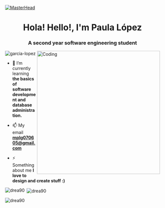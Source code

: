 [![MasterHead](https://openseauserdata.com/files/19b28c8372aaec65623f7ee7332e74be.gif)](https://garcia-lopez.io)
<h1 align="center">Hola! Hello!, I'm Paula López</h1>
<h3 align="center">A second year software engineering student</h3>

<img align="right" alt="Coding" width="400" src="https://64.media.tumblr.com/e02a94eb3ed476b9088dae2247218b35/tumblr_pof1ooiEIG1x6a7yto1_500.gif">

<p align="left"> <img src="https://komarev.com/ghpvc/?username=garcia-lopez&label=Profile%20views&color=0e75b6&style=flat" alt="garcia-lopez" /> </p>

- 🌱 I’m currently learning **the basics of software development and database administration.**

- 📫 My email **mplg070605@gmail.com**

- ⚡ Something about me **I love to design and create stuff :)**






<p><img align="left" src="https://github-readme-stats.vercel.app/api/top-langs?username=drea90&show_icons=true&theme=merko" alt="drea90" /></p>

<p>&nbsp;<img align="center" src="https://github-readme-stats.vercel.app/api?username=drea90&show_icons=true&theme=merko" alt="drea90" /></p>



<p><img align="left" src="https://github-readme-streak-stats.herokuapp.com/?user=drea90&theme=jolly" alt="drea90" /></p>
